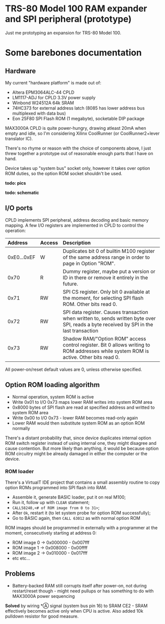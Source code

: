 # TRS-80 Model 100 RAM expander and SPI peripheral (prototype)

Just me prototyping an expansion for TRS-80 Model 100.

# Some barebones documentation
## Hardware
My current "hardware platform" is made out of:
* Altera EPM3064ALC-44 CPLD
* LM1117-ADJ for CPLD 3.3V power supply
* Winbond W24512A 64k SRAM
* 74HC373 for external address latch (8085 has lower address bus multiplexed with data bus)
* Eon 25F80 SPI Flash ROM (1 megabyte), socketable DIP package

MAX3000A CPLD is quite power-hungry, drawing atleast 20mA when empty and idle,
so I'm considering Xilinx CoolRunner (or CoolRunner2+lever translator IC).

There's no rhyme or reason with the choice of components above, I just threw together
a prototype out of reasonable enough parts that I have on hand.

Device takes up "system bus" socket only, however it takes over option ROM duties, so the option ROM socket shouldn't be used.

**todo: pics**

**todo: schematic**

## I/O ports
CPLD implements SPI peripheral, address decoding and basic memory mapping.
A few I/O registers are implemented in CPLD to control the operation:

| Address     | Access | Description  |
|:----------- |:------ |:------------|
| 0xE0...0xEF | W  | Duplicates bit 0 of builtin M100 register of the same address range in order to page in Option "ROM". |
| 0x70        | R  | Dummy register, maybe put a version or ID in there or remove it entirely in the future. |
| 0x71        | RW | SPI CS register. Only bit 0 available at the moment, for selecting SPI flash ROM. Other bits read 0. |
| 0x72        | RW | SPI data register. Causes transaction when written to, sends written byte over SPI, reads a byte received by SPI in the last transaction |
| 0x73        | RW | Shadow RAM/"Option ROM" access control register. Bit 0 allows writing to ROM addresses while system ROM is active. Other bits read 0. |

All power-on/reset default values are 0, unless otherwise specified.

## Option ROM loading algorithm
* Normal operation, system ROM is active
* Write 0x01 to I/O 0x73 maps lower RAM writes into system ROM area
* 0x8000 bytes of SPI flash are read at specified address and writted to system ROM area
* Write 0x00 to I/O 0x73 - lower RAM becomes read-only again
* Lower RAM would then substitute system ROM as an option ROM normally

There's a distant probability that, since device duplicates internal
option ROM switch register instead of using internal one, they might
disagree and cause contention. But more likely than anything, it would
be because option ROM circuitry might be already damaged in either the
computer or the device.

### ROM loader
There's a VirtualT IDE project that contains a small assembly routine
to copy option ROMs programmed into SPI flash into RAM.
* Assemble it, generate BASIC loader, put it on real M100;
* Run it, follow up with `CLEAR` statement;
* `CALL58240,<# of ROM image from 0 to 31>`;
* After `Ok`, restart it (to let system probe for option ROM successfully);
* Go to BASIC again, then `CALL 63012` as with normal option ROM

ROM images should be programmed in externally with a programmer at
the moment, consecutively starting at address 0:
* ROM image 0 -> 0x000000 - 0x007fff
* ROM image 1 -> 0x008000 - 0x00ffff
* ROM image 2 -> 0x010000 - 0x017fff
* etc etc...

## Problems
* Battery-backed RAM still corrupts itself after power-on, not during
restart/reset though - might need pullups or has something to do with
MAX3000A power sequencing

**Solved** by wiring *Ⓐ signal (system bus pin 16) to SRAM CE2 - SRAM
effectively becomes active only when CPU is active. Also added 10k
pulldown resistor for good measure.
